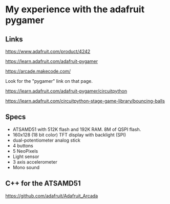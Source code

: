 # My experience with the adafruit pygamer


## Links

https://www.adafruit.com/product/4242

https://learn.adafruit.com/adafruit-pygamer

https://arcade.makecode.com/

Look for the "pygamer" link on that page.

https://learn.adafruit.com/adafruit-pygamer/circuitpython

https://learn.adafruit.com/circuitpython-stage-game-library/bouncing-balls

## Specs

  - ATSAMD51 with 512K flash and 192K RAM. 8M of QSPI flash.
  - 160x128 (18 bit color) TFT display with backlight (SPI)
  - dual-potentiometer analog stick
  - 4 buttons
  - 5 NeoPixels
  - Light sensor
  - 3 axis accelerometer
  - Mono sound
  
## C++ for the ATSAMD51

https://github.com/adafruit/Adafruit_Arcada
